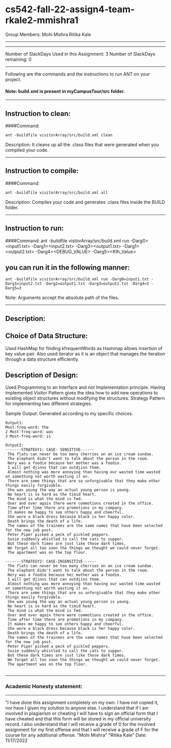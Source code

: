 # cs542-fall-22-assign4-team-rkale2-mmishra1

Group Members:
Mohi Mishra
Ritika Kale

-----------------------------------------------------------------------
-----------------------------------------------------------------------

Number of SlackDays Used in this Assignment: 3
Number of SlackDays remaining: 0

-----------------------------------------------------------------------

Following are the commands and the instructions to run ANT on your project.
#### Note: build.xml is present in myCampusTour/src folder.

-----------------------------------------------------------------------
## Instruction to clean:

####Command: 
```
ant -buildfile visitorArray/src/build.xml clean
```
Description: It cleans up all the .class files that were generated when you
compiled your code.

-----------------------------------------------------------------------
## Instruction to compile:

####Command: 
```
ant -buildfile visitorArray/src/build.xml all
```
Description: Compiles your code and generates .class files inside the BUILD folder.

-----------------------------------------------------------------------
## Instruction to run:

####Command: ant -buildfile visitorArray/src/build.xml run -Darg0=<input1.txt> -Darg1=<input2.txt> -Darg3=<output1.txt> -Darg1=<output2.txt> -Darg4=<DEBUG_VALUE> -Darg5=<Kth_Value>

## you can run it in the following manner:
```
ant -buildfile visitorArray/src/build.xml run -Darg0=input1.txt -Darg1=input2.txt -Darg2=output1.txt -Darg3=output2.txt -Darg4=3 -Darg5=3
```
Note: Arguments accept the absolute path of the files.

-----------------------------------------------------------------------
## Description:


## Choice of Data Structure: 
Used HashMap for finding kfrequentWords as Hashmap allows insertion of key value pair. Also used iterator as it is an object that manages the iteration through a data structure efficiently.


## Description of Design:
Used Programming to an Interface and not Implementation principle.
Having implemented Visitor Pattern gives the idea how to add new operations to existing object structures without modifying the structures. Strategy Pattern for implementing two different strategies.

Sample Output: Generated according to my specific choices.
```
Output1:
Most-freq-word: the 
2 Most-freq-word: was 
3 Most-freq-word: is 

Output2:
-------STRATEGY1: CASE- SENSITIVE------
 The flats can never be too many cherries on an ice cream sundae.
 The elephant didn't want to talk about the person in the room.
 Nory was a foodie because her mother was a foodie.
 I will get djinns that can outdjinn them.
 Almost nothing was more annoying than having our wasted time wasted on something not worth wasting it on.
 There are some things that are so unforgivable that they make other things easily forgivable.
 She was young the way an actual young person is young.
 No heart is so hard as the timid heart.
 The mind is what the mind is fed.
 Over and over again there were commotions created in the office.
 Time after time there are promotions in my company.
 It makes me happy to see others happy and cheerful.
 She wore a black dress because black is her happy color.
 Death brings the death of a life.
 The names of the trainees are the same names that have been selected for the new job post.
 Peter Piper picked a peck of pickled peppers.
 Susie suddenly whistled to call the cats to supper.
 But these dark times are just like those dark times.
 We forget all too soon the things we thought we could never forget.
 The apartment was on the top floor.

-------STRATEGY2: CASE-INSENSITIVE------
 The flats can never be too many cherries on an ice cream sundae.
 The elephant didn't want to talk about the person in the room.
 Nory was a foodie because her mother was a foodie.
 I will get djinns that can outdjinn them.
 Almost nothing was more annoying than having our wasted time wasted on something not worth wasting it on.
 There are some things that are so unforgivable that they make other things easily forgivable.
 She was young the way an actual young person is young.
 No heart is so hard as the timid heart.
 The mind is what the mind is fed.
 Over and over again there were commotions created in the office.
 Time after time there are promotions in my company.
 It makes me happy to see others happy and cheerful.
 She wore a black dress because black is her happy color.
 Death brings the death of a life.
 The names of the trainees are the same names that have been selected for the new job post.
 Peter Piper picked a peck of pickled peppers.
 Susie suddenly whistled to call the cats to supper.
 But these dark times are just like those dark times.
 We forget all too soon the things we thought we could never forget.
 The apartment was on the top floor.


```
-----------------------------------------------------------------------
### Academic Honesty statement:
-----------------------------------------------------------------------

"I have done this assignment completely on my own. I have not copied
it, nor have I given my solution to anyone else. I understand that if
I am involved in plagiarism or cheating I will have to sign an
official form that I have cheated and that this form will be stored in
my official university record. I also understand that I will receive a
grade of 0 for the involved assignment for my first offense and that I
will receive a grade of F for the course for any additional
offense.
"Mohi Mishra"
"Ritika Kale"
Date: 11/17/2022
